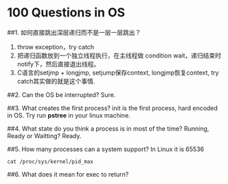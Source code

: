 # 100 Questions in OS

##1. 如何直接跳出深层递归而不是一层一层跳出？

1. throw exception，try catch
2. 把递归函数放到一个独立线程执行，在主线程做 condition wait，递归结束时notify下，然后直接退出线程。
3. C语言的setjmp + longjmp, setjump保存context, longjmp恢复context, try catch其实做的就是这个事情.


##2. Can the OS be interrupted? 
Sure.

##3. What creates the first process?
init is the first process, hard encoded in OS. Try run **pstree** in your linux machine.

##4. What state do you think a process is in most of the time? Running, Ready or Waitting?
Ready.

##5. How many processes can a system support?
In Linux it is 65536
    
    cat /proc/sys/kernel/pid_max
    
##6. What does it mean for exec to return?
    